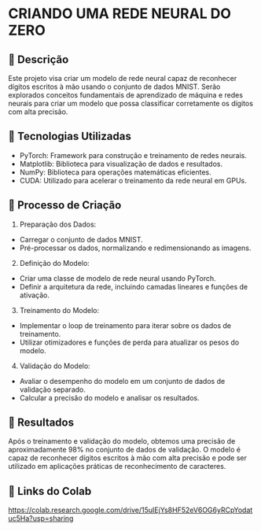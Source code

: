 # CRIANDO UMA REDE NEURAL DO ZERO

## 📒 Descrição
Este projeto visa criar um modelo de rede neural capaz de reconhecer dígitos escritos à mão usando o conjunto de dados MNIST. Serão explorados conceitos fundamentais de aprendizado de máquina e redes neurais para criar um modelo que possa classificar corretamente os dígitos com alta precisão.

## 🤖 Tecnologias Utilizadas
- PyTorch: Framework para construção e treinamento de redes neurais.
- Matplotlib: Biblioteca para visualização de dados e resultados.
- NumPy: Biblioteca para operações matemáticas eficientes.
- CUDA: Utilizado para acelerar o treinamento da rede neural em GPUs.

## 🧐 Processo de Criação
1. Preparação dos Dados:
- Carregar o conjunto de dados MNIST.
- Pré-processar os dados, normalizando e redimensionando as imagens.

2. Definição do Modelo:
- Criar uma classe de modelo de rede neural usando PyTorch.
- Definir a arquitetura da rede, incluindo camadas lineares e funções de ativação.

3. Treinamento do Modelo:
- Implementar o loop de treinamento para iterar sobre os dados de treinamento.
- Utilizar otimizadores e funções de perda para atualizar os pesos do modelo.

4. Validação do Modelo:
- Avaliar o desempenho do modelo em um conjunto de dados de validação separado.
- Calcular a precisão do modelo e analisar os resultados.

## 🚀 Resultados
Após o treinamento e validação do modelo, obtemos uma precisão de aproximadamente 98% no conjunto de dados de validação. O modelo é capaz de reconhecer dígitos escritos à mão com alta precisão e pode ser utilizado em aplicações práticas de reconhecimento de caracteres.

## 👀 Links do Colab  
https://colab.research.google.com/drive/15uIEjYs8HF52eV6OG6yRCpYodatuc5Ha?usp=sharing

